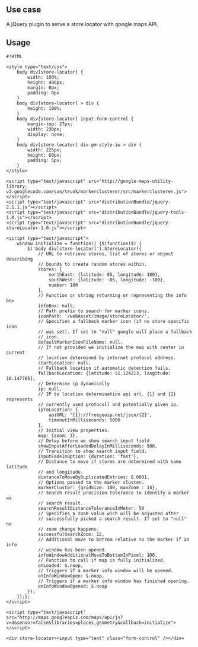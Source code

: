<!-- !/usr/bin/env markdown
-*- coding: utf-8 -*- -->

<!-- region header

Copyright Torben Sickert 16.12.2012

License
-------

This library written by Torben Sickert stand under a creative commons naming
3.0 unported license. see http://creativecommons.org/licenses/by/3.0/deed.de

endregion -->

<!--|deDE:Einsatz-->
Use case
--------

A jQuery plugin to serve a store locator with google maps API.
<!--deDE:
    Ein jQuery-Plugin zum Bereitstellen eines Google-Maps-Storelocator.
-->

<!--|deDE:Verwendung-->
Usage
-----

<!--showExample-->

    #!HTML

    <style type="text/css">
        body div[store-locator] {
            width: 100%;
            height: 400px;
            margin: 0px;
            padding: 0px
        }
        body div[store-locator] > div {
            height: 100%;
        }
        body div[store-locator] input.form-control {
            margin-top: 27px;
            width: 230px;
            display: none;
        }
        body div[store-locator] div.gm-style-iw > div {
            width: 225px;
            height: 60px;
            padding: 5px;
        }
    </style>

    <script type="text/javascript" src="http://google-maps-utility-library-v3.googlecode.com/svn/trunk/markerclusterer/src/markerclusterer.js"></script>
    <script type="text/javascript" src="distributionBundle/jquery-2.1.1.js"></script>
    <script type="text/javascript" src="distributionBundle/jquery-tools-1.0.js"></script>
    <script type="text/javascript" src="distributionBundle/jquery-storeLocator-1.0.js"></script>

    <script type="text/javascript">
        window.initialize = function() {$(function($) {
            $('body div[store-locator]').StoreLocator({
                // URL to retrieve stores, list of stores or object describing
                // bounds to create random stores within.
                stores: {
                    northEast: {latitude: 85, longitude: 180},
                    southWest: {latitude: -85, longitude: -180},
                    number: 100
                },
                // Function or string returning or representing the info box
                infoBox: null,
                // Path prefix to search for marker icons.
                iconPath: '/webAsset/image/storeLocator/',
                // Specifies a fallback marker icon (if no store specific icon
                // was set). If set to "null" google will place a fallback
                // icon.
                defaultMarkerIconFileName: null,
                // If not provided we initialize the map with center in current
                // location determined by internet protocol address.
                startLocation: null,
                // Fallback location if automatic detection fails.
                fallbackLocation: {latitude: 51.124213, longitude: 10.147705},
                // Determine ip dynamically
                ip: null,
                // IP to location determination api url. {1} and {2} represents
                // currently used protocoll and potentially given ip.
                ipToLocation: {
                    apiURL: '{1}://freegeoip.net/json/{2}',
                    timeoutInMilliseconds: 5000
                },
                // Initial view properties.
                map: {zoom: 3},
                // Delay before we show search input field.
                showInputAfterLoadedDelayInMilliseconds: 500,
                // Transition to show search input field.
                inputFadeInOption: {duration: 'fast'},
                // Distance to move if stores are determined with same latitude
                // and longitude.
                distanceToMoveByDuplicatedEntries: 0.0001,
                // Options passed to the marker cluster.
                markerCluster: {gridSize: 100, maxZoom : 14},
                // Search result precision tolerance to identify a marker as
                // search result.
                searchResultDistanceToleranceInMeter: 50
                // Specifies a zoom value wich will be adjusted after
                // successfully picked a search result. If set to "null" no
                // zoom change happens.
                successfulSearchZoom: 12,
                // Additional move to bottom relative to the marker if an info
                // window has been opened.
                infoWindowAdditionalMoveToBottomInPixel: 100,
                // Function to call if map is fully initialized.
                onLoaded: $.noop,
                // Triggers if a marker info window will be opened.
                onInfoWindowOpen: $.noop,
                // Triggers if a marker info window has finished opening.
                onInfoWindowOpened: $.noop
            });
        });};
    </script>

    <script type="text/javascript" src="http://maps.googleapis.com/maps/api/js?v=3&sensor=false&libraries=places,geometry&callback=initialize"></script>

    <div store-locator><input type="text" class="form-control" /></div>

<!-- region modline

vim: set tabstop=4 shiftwidth=4 expandtab:
vim: foldmethod=marker foldmarker=region,endregion:

endregion -->
